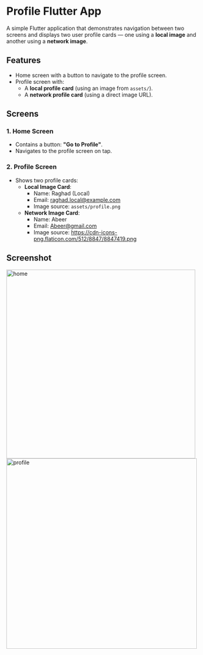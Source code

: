 # Profile Flutter App

A simple Flutter application that demonstrates navigation between two screens and displays two user profile cards — one using a **local image** and another using a **network image**.

## Features

- Home screen with a button to navigate to the profile screen.
- Profile screen with:
  - A **local profile card** (using an image from `assets/`).
  - A **network profile card** (using a direct image URL).

## Screens

### 1. Home Screen
- Contains a button: **"Go to Profile"**.
- Navigates to the profile screen on tap.

### 2. Profile Screen
- Shows two profile cards:
  - **Local Image Card**:
    - Name: Raghad (Local)
    - Email: raghad.local@example.com
    - Image source: `assets/profile.png`
  - **Network Image Card**:
    - Name: Abeer
    - Email: Abeer@gmail.com
    - Image source: https://cdn-icons-png.flaticon.com/512/8847/8847419.png

## Screenshot
<img width="494" alt="home" src="https://github.com/user-attachments/assets/56e9e91d-28e5-4e60-bc80-28aa82e5bb24" />



<img width="498" alt="profile" src="https://github.com/user-attachments/assets/9a778532-edbf-4077-a209-8bc47e6c05e5" />



